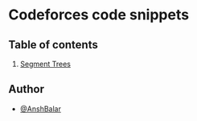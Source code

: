 # Codeforces code snippets 


## Table of contents  
1. [Segment Trees](#Segment-Tree)


## Author  
- [@AnshBalar](https://www.github.com/AnshBalar429)  
